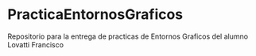 # PracticaEntornosGraficos
Repositorio para la entrega de practicas de Entornos Graficos del alumno Lovatti Francisco
